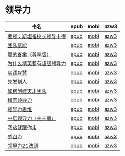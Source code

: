 # 领导力

| 书名 | epub | mobi | azw3 |
| --- | --- | --- | --- |
| [要领：斯坦福校长领导十得](http://ct.dalanmei.com/f/31084289-599088642-b58cec) | [epub](http://ct.dalanmei.com/f/31084289-599088642-b58cec) | [mobi](http://ct.dalanmei.com/f/31084289-599086600-289af3) | [azw3](http://ct.dalanmei.com/f/31084289-599088512-43474f) |
| [团队赋能](http://ct.dalanmei.com/f/31084289-572114712-c8dd5f) | [epub](http://ct.dalanmei.com/f/31084289-572114712-c8dd5f) | [mobi](http://ct.dalanmei.com/f/31084289-571711654-ec2c70) | [azw3](http://ct.dalanmei.com/f/31084289-572133560-c97f57) |
| [赢的答案（尊享版）](http://ct.dalanmei.com/f/31084289-572114739-53bd0a) | [epub](http://ct.dalanmei.com/f/31084289-572114739-53bd0a) | [mobi](http://ct.dalanmei.com/f/31084289-571711485-693b6b) | [azw3](http://ct.dalanmei.com/f/31084289-572133722-a3d20d) |
| [为什么精英都有超级领导力](http://ct.dalanmei.com/f/31084289-572114774-f9c2c4) | [epub](http://ct.dalanmei.com/f/31084289-572114774-f9c2c4) | [mobi](http://ct.dalanmei.com/f/31084289-571711349-5a36a1) | [azw3](http://ct.dalanmei.com/f/31084289-572133834-6cbb36) |
| [实践智慧](http://ct.dalanmei.com/f/31084289-572114899-6569a3) | [epub](http://ct.dalanmei.com/f/31084289-572114899-6569a3) | [mobi](http://ct.dalanmei.com/f/31084289-571710753-eb3a84) | [azw3](http://ct.dalanmei.com/f/31084289-572134788-c7b177) |
| [先发制人](http://ct.dalanmei.com/f/31084289-572115871-bd0ba1) | [epub](http://ct.dalanmei.com/f/31084289-572115871-bd0ba1) | [mobi](http://ct.dalanmei.com/f/31084289-571698502-16afc4) | [azw3](http://ct.dalanmei.com/f/31084289-572144760-71b3eb) |
| [如何创建天才团队](http://ct.dalanmei.com/f/31084289-572015115-bf0746) | [epub](http://ct.dalanmei.com/f/31084289-572015115-bf0746) | [mobi](http://ct.dalanmei.com/f/31084289-571563265-497b68) | [azw3](http://ct.dalanmei.com/f/31084289-571911254-4c6e98) |
| [横向领导力](http://ct.dalanmei.com/f/31084289-571775821-1b5b47) | [epub](http://ct.dalanmei.com/f/31084289-571775821-1b5b47) | [mobi](http://ct.dalanmei.com/f/31084289-571507803-014313) | [azw3](http://ct.dalanmei.com/f/31084289-571922001-bbfbcb) |
| [领导力思维](http://ct.dalanmei.com/f/31084289-571776607-e91f44) | [epub](http://ct.dalanmei.com/f/31084289-571776607-e91f44) | [mobi](http://ct.dalanmei.com/f/31084289-571512318-62246a) | [azw3](http://ct.dalanmei.com/f/31084289-571922280-284b55) |
| [中层领导力（共三册）](http://ct.dalanmei.com/f/31084289-571778363-d64ead) | [epub](http://ct.dalanmei.com/f/31084289-571778363-d64ead) | [mobi](http://ct.dalanmei.com/f/31084289-571517705-a410af) | [azw3](http://ct.dalanmei.com/f/31084289-571923514-78239d) |
| [我这就跟你走](http://ct.dalanmei.com/f/31084289-571816253-4c1fdd) | [epub](http://ct.dalanmei.com/f/31084289-571816253-4c1fdd) | [mobi](http://ct.dalanmei.com/f/31084289-571547584-f8fe38) | [azw3](http://ct.dalanmei.com/f/31084289-572053172-066022) |
| [感召力](http://ct.dalanmei.com/f/31084289-571841301-800d24) | [epub](http://ct.dalanmei.com/f/31084289-571841301-800d24) | [mobi](http://ct.dalanmei.com/f/31084289-571550131-95e7ad) | [azw3](http://ct.dalanmei.com/f/31084289-572066279-447fd8) |
| [领导力21法则](http://ct.dalanmei.com/f/31084289-571788834-a0bd32) | [epub](http://ct.dalanmei.com/f/31084289-571788834-a0bd32) | [mobi](http://ct.dalanmei.com/f/31084289-571456538-40f535) | [azw3](http://ct.dalanmei.com/f/31084289-571893223-a9bf65) |
